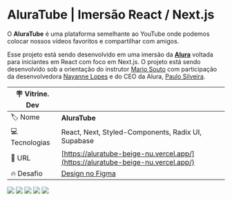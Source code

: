 <div id='top'>

# AluraTube | Imersão React / Next.js

</div>

O **AluraTube** é uma plataforma semelhante ao YouTube onde podemos colocar nossos vídeos favoritos e compartilhar com amigos.

Esse projeto está sendo desenvolvido em uma imersão da [**Alura**](https://www.alura.com.br) voltada para iniciantes em React com foco em Next.js. O projeto está sendo desenvolvido sob a orientação do instrutor [Mario Souto](https://github.com/omariosouto) com participação da desenvolvedora [Nayanne Lopes](https://github.com/NayanneBatista) e do CEO da Alura, [Paulo Silveira](https://github.com/peas).

<!-- prettier-ignore -->
| 🪧 Vitrine. Dev |     |
| -------------- | --- |
| 🏷️ Nome        | **AluraTube** |
| 💻 Tecnologias | React, Next, Styled-Components, Radix UI, Supabase |
| 🚀 URL         | [https://aluratube-beige-nu.vercel.app/](https://aluratube-beige-nu.vercel.app/) |
| 🔥 Desafio     | [Design no Figma](https://www.figma.com/file/3ryManadSVXjYYdva3orGD/Aluratube-(Copy)?node-id=5%3A2) |

<div>
  <img src="https://img.shields.io/badge/React-20232A?style=for-the-badge&logo=react&logoColor=61DAFB"/>
  <img src="https://img.shields.io/badge/Next-ffffff?style=for-the-badge&logo=nextdotjs&logoColor=000000"/>
  <img src="https://img.shields.io/badge/JavaScript-F7DF1E?style=for-the-badge&logo=javascript&logoColor=black">
  <img src="https://img.shields.io/badge/styled components-3C3C3C?style=for-the-badge&logo=styled-components&logoColor=DB7093">
  <img src="https://img.shields.io/badge/supabase-1C1C1C?style=for-the-badge&logo=supabase&logoColor=3ECF8E">
</div>

